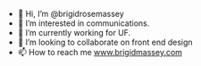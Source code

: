- 👋 Hi, I’m @brigidrosemassey
- 👀 I’m interested in communications.
- 🌱 I’m currently working for UF.
- 💞️ I’m looking to collaborate on front end design
- 📫 How to reach me www.brigidmassey.com

<!---
brigidrosemassey/brigidrosemassey is a ✨ special ✨ repository because its `README.md` (this file) appears on your GitHub profile.
You can click the Preview link to take a look at your changes.
--->
